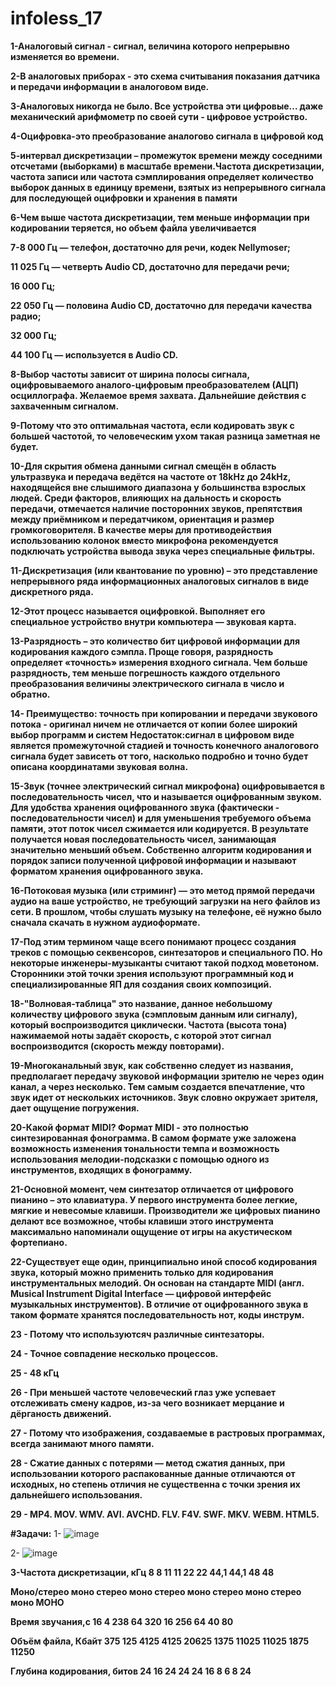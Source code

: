 # infoless_17
**1-Аналоговый сигнал - сигнал, величина которого непрерывно изменяется во времени.**

**2-В аналоговых приборах - это схема считывания показания датчика и передачи информации в аналоговом виде.**

**3-Аналоговых никогда не было. Все устройства эти цифровые... даже механический арифмометр по своей сути - цифровое устройство.**

**4-Оцифровка-это преобразование аналогово сигнала в цифровой код**

**5-интервал дискретизации – промежуток времени между соседними отсчетами (выборками) в масштабе времени.Частота дискретизации, частота записи или частота сэмплирования определяет количество выборок данных в единицу времени, взятых из непрерывного сигнала для последующей оцифровки и хранения в памяти**

**6-Чем выше частота дискретизации, тем меньше информации при кодировании теряется, но объем файла увеличивается**

**7-8 000 Гц — телефон, достаточно для речи, кодек Nellymoser;**

**11 025 Гц — четверть Audio CD, достаточно для передачи речи;**

**16 000 Гц;**

**22 050 Гц — половина Audio CD, достаточно для передачи качества радио;**

**32 000 Гц;**

**44 100 Гц — используется в Audio CD.**

**8-Выбор частоты зависит от ширина полосы сигнала, оцифровываемого аналого-цифровым преобразователем (АЦП) осциллографа. Желаемое время захвата. Дальнейшие действия с захваченным сигналом.**

**9-Потому что это оптимальная частота, если кодировать звук с большей частотой, то человеческим ухом такая разница заметная не будет.**

**10-Для скрытия обмена данными сигнал смещён в область ультразвука и передача ведётся на частоте от 18kHz до 24kHz, находящейся вне слышимого диапазона у большинства взрослых людей. Среди факторов, влияющих на дальность и скорость передачи, отмечается наличие посторонних звуков, препятствия между приёмником и передатчиком, ориентация и размер громкоговорителя. В качестве меры для противодействия использованию колонок вместо микрофона рекомендуется подключать устройства вывода звука через специальные фильтры.**

**11-Дискретизация (или квантование по уровню) – это представление непрерывного ряда информационных аналоговых сигналов в виде дискретного ряда.**

**12-Этот процесс называется оцифровкой. Выполняет его специальное устройство внутри компьютера — звуковая карта.**

**13-Разрядность – это количество бит цифровой информации для кодирования каждого сэмпла. Проще говоря, разрядность определяет «точность» измерения входного сигнала. Чем больше разрядность, тем меньше погрешность каждого отдельного преобразования величины электрического сигнала в число и обратно.**

**14- Преимущество: точность при копировании и передачи звукового потока - оригинал ничем не отличается от копии
более широкий выбор программ и систем
Недостаток:сигнал в цифровом виде является промежуточной стадией и точность конечного аналогового сигнала будет зависеть от того, насколько подробно и точно будет описана координатами звуковая волна.**

**15-Звук (точнее электрический сигнал микрофона) оцифровывается  в последовательность чисел, что и называется оцифрованным звуком.
Для удобства хранения  оцифрованного звука (фактически - последовательности чисел) и для уменьшения требуемого объема памяти, этот поток чисел сжимается или кодируется. В результате получается новая последовательность чисел, занимающая значительно меньший объем. Собственно алгоритм кодирования и порядок записи полученной цифровой информации и называют форматом хранения оцифрованного звука.**

**16-Потоковая музыка (или стриминг) — это метод прямой передачи аудио на ваше устройство, не требующий загрузки на него файлов из сети. В прошлом, чтобы слушать музыку на телефоне, её нужно было сначала скачать в нужном аудиоформате.**

**17-Под этим термином чаще всего понимают процесс создания треков с помощью секвенсоров, синтезаторов и специального ПО. Но некоторые инженеры-музыканты считают такой подход моветоном. Сторонники этой точки зрения используют программный код и специализированные ЯП для создания своих композиций.**

**18-"Волновая-таблица" это название, данное небольшому количеству цифрового звука (сэмпловым данным или сигналу), который воспроизводится циклически. Частота (высота тона) нажимаемой ноты задаёт скорость, с которой этот сигнал воспроизводится (скорость между повторами).**

**19-Многоканальный звук, как собственно следует из названия, предполагает передачу звуковой информации зрителю не через один канал, а через несколько. Тем самым создается впечатление, что звук идет от нескольких источников. Звук словно окружает зрителя, дает ощущение погружения.**

**20-Какой формат MIDI?
Формат MIDI - это полностью синтезированная фонограмма. В самом формате уже заложена возможность изменения тональности темпа и возможность использования мелодии-подсказки с помощью одного из инструментов, входящих в фонограмму.**

**21-Основной момент, чем синтезатор отличается от цифрового пианино – это клавиатура. У первого инструмента более легкие, мягкие и невесомые клавиши. Производители же цифровых пианино делают все возможное, чтобы клавиши этого инструмента максимально напоминали ощущение от игры на акустическом фортепиано.**

**22-Существует еще один, принципиально иной способ кодирования звука, который можно применить только для кодирования инструментальных мелодий. Он основан на стандарте MIDI (англ. Musical Instrument Digital Interface — цифровой интерфейс музыкальных инструментов). В отличие от оцифрованного звука в таком формате хранятся последовательность нот, коды инструм.**

**23 - Потому что используютсяч различные синтезаторы.**
  
**24 - Точное совпадение несколько процессов.**
  
**25 - 48 кГц**
  
**26 - При меньшей частоте человеческий глаз уже успевает отслеживать смену кадров, из-за чего возникает мерцание и дёрганость движений.**
  
**27 - Потому что изображения, создаваемые в растровых программах, всегда занимают много памяти.**

**28 - Сжатие данных с потерями — метод сжатия данных, при использовании которого распакованные данные отличаются от исходных, но степень отличия не существенна с точки зрения их дальнейшего использования.**
  
**29 - MP4. MOV. WMV. AVI. AVCHD. FLV. F4V. SWF. MKV. WEBM. HTML5.**

**#Задачи:**
1- ![image](https://github.com/user-attachments/assets/b6dc4215-3dda-414c-a63e-57c0a9cf48b9)

2- ![image](https://github.com/user-attachments/assets/a27418f4-cade-435a-adc3-6c61b8aea32c)

**3-Частота дискретизации, кГц 8 8 11 11 22 22 44,1 44,1 48 48**

**Моно/стерео моно стерео моно стерео моно стерео моно стерео моно МОНО**

**Время звучания,с 16 4 238 64 320 16 256 64 40 80**

**Объём файла, Кбайт 375 125 4125 4125 20625 1375 11025 11025 1875 11250**

**Глубина кодирования, битов 24 16 24 24 24 16 8 6 8 24**

